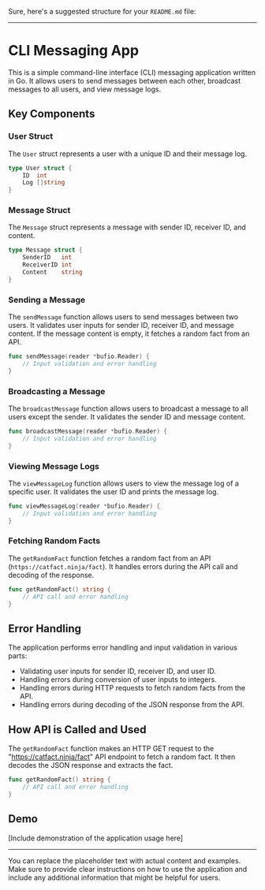 Sure, here's a suggested structure for your `README.md` file:

---

# CLI Messaging App

This is a simple command-line interface (CLI) messaging application written in Go. It allows users to send messages between each other, broadcast messages to all users, and view message logs.

## Key Components

### User Struct
The `User` struct represents a user with a unique ID and their message log.

```go
type User struct {
    ID  int
    Log []string
}
```

### Message Struct
The `Message` struct represents a message with sender ID, receiver ID, and content.

```go
type Message struct {
    SenderID   int
    ReceiverID int
    Content    string
}
```

### Sending a Message
The `sendMessage` function allows users to send messages between two users. It validates user inputs for sender ID, receiver ID, and message content. If the message content is empty, it fetches a random fact from an API.

```go
func sendMessage(reader *bufio.Reader) {
    // Input validation and error handling
}
```

### Broadcasting a Message
The `broadcastMessage` function allows users to broadcast a message to all users except the sender. It validates the sender ID and message content.

```go
func broadcastMessage(reader *bufio.Reader) {
    // Input validation and error handling
}
```

### Viewing Message Logs
The `viewMessageLog` function allows users to view the message log of a specific user. It validates the user ID and prints the message log.

```go
func viewMessageLog(reader *bufio.Reader) {
    // Input validation and error handling
}
```

### Fetching Random Facts
The `getRandomFact` function fetches a random fact from an API (`https://catfact.ninja/fact`). It handles errors during the API call and decoding of the response.

```go
func getRandomFact() string {
    // API call and error handling
}
```

## Error Handling
The application performs error handling and input validation in various parts:
- Validating user inputs for sender ID, receiver ID, and user ID.
- Handling errors during conversion of user inputs to integers.
- Handling errors during HTTP requests to fetch random facts from the API.
- Handling errors during decoding of the JSON response from the API.

## How API is Called and Used
The `getRandomFact` function makes an HTTP GET request to the "https://catfact.ninja/fact" API endpoint to fetch a random fact. It then decodes the JSON response and extracts the fact.

```go
func getRandomFact() string {
    // API call and error handling
}
```

## Demo

[Include demonstration of the application usage here]

---

You can replace the placeholder text with actual content and examples. Make sure to provide clear instructions on how to use the application and include any additional information that might be helpful for users.